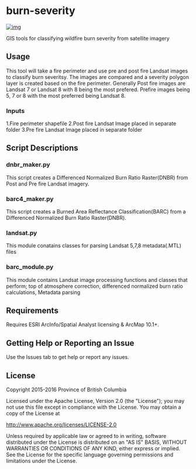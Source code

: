 # burn-severity
[![img](https://img.shields.io/badge/Lifecycle-Stable-97ca00)](https://github.com/bcgov/repomountie/blob/master/doc/lifecycle-badges.md)

GIS tools for classifying wildfire burn severity from satellite imagery
## Usage
This tool will take a fire perimeter and use pre and post fire Landsat images to classify burn severitsy. The images are compared and a severity polygon layer is created based on the fire perimeter.
Generally Post fire images are Landsat  7 or Landsat  8 with 8 being the most prefered. Prefire images being 5, 7 or 8 with the most preferred being Landsat 8.
### Inputs
  1.Fire perimeter shapefile
  2.Post fire Landsat Image placed in separate folder
  3.Pre fire Landsat Image placed in separate folder

## Script Descriptions

### dnbr_maker.py
This script creates a Differenced Normalized Burn Ratio Raster(DNBR) from Post and Pre fire Landsat imagery.

### barc4_maker.py
This script creates a Burned Area Reflectance Classification(BARC) from a Differenced Normalized Burn Ratio Raster(DNBR).

### landsat.py
This module conatains classes for parsing Landsat 5,7,8 metadata(.MTL) files

### barc_module.py
This module contains Landsat image processing functions and classes that perform; top of atmosphere correction, differenced normalized burn ratio calculations, Metadata parsing

## Requirements
Requires ESRI ArcInfo/Spatial Analyst licensing & ArcMap 10.1+.

## Getting Help or Reporting an Issue
Use the Issues tab to get help or report any issues.

## License
Copyright 2015-2016 Province of British Columbia

Licensed under the Apache License, Version 2.0 (the "License");
you may not use this file except in compliance with the License.
You may obtain a copy of the License at

   http://www.apache.org/licenses/LICENSE-2.0

Unless required by applicable law or agreed to in writing, software
distributed under the License is distributed on an "AS IS" BASIS,
WITHOUT WARRANTIES OR CONDITIONS OF ANY KIND, either express or implied.
See the License for the specific language governing permissions and
limitations under the License.
